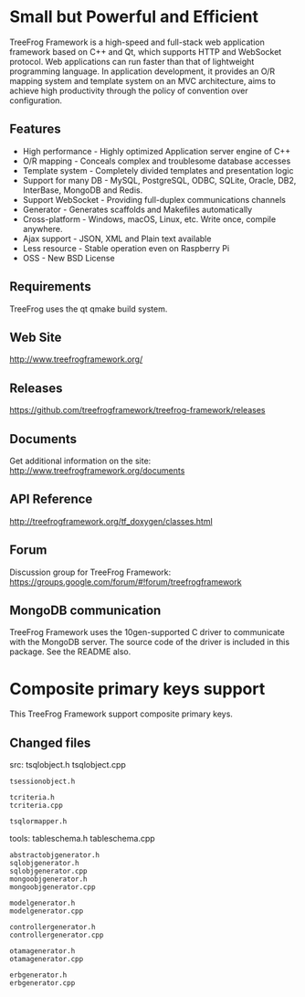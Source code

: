 Small but Powerful and Efficient
================================

TreeFrog Framework is a high-speed and full-stack web application framework
based on C++ and Qt, which supports HTTP and WebSocket protocol. Web
applications can run faster than that of lightweight programming language.
In application development, it provides an O/R mapping system and template
system on an MVC architecture, aims to achieve high productivity through the
policy of convention over configuration.

Features
--------
 * High performance  - Highly optimized Application server engine of C++
 * O/R mapping  - Conceals complex and troublesome database accesses
 * Template system  - Completely divided templates and presentation logic
 * Support for many DB  - MySQL, PostgreSQL, ODBC, SQLite, Oracle, DB2,
                          InterBase, MongoDB and Redis.
 * Support WebSocket  - Providing full-duplex communications channels
 * Generator  - Generates scaffolds and Makefiles automatically
 * Cross-platform  - Windows, macOS, Linux, etc. Write once, compile
                     anywhere.
 * Ajax support  - JSON, XML and Plain text available
 * Less resource  -  Stable operation even on Raspberry Pi
 * OSS  - New BSD License

Requirements
------------
TreeFrog uses the qt qmake build system.

Web Site
--------
 http://www.treefrogframework.org/

Releases
--------
 https://github.com/treefrogframework/treefrog-framework/releases

Documents
---------
 Get additional information on the site:
 http://www.treefrogframework.org/documents

API Reference
-------------
 http://treefrogframework.org/tf_doxygen/classes.html

Forum
-----
 Discussion group for TreeFrog Framework:
 https://groups.google.com/forum/#!forum/treefrogframework

MongoDB communication
---------------------
TreeFrog Framework uses the 10gen-supported C driver to communicate with the
MongoDB server. The source code of the driver is included in this package.
See the README also.



Composite primary keys support
================================
This TreeFrog Framework support composite primary keys.

Changed files
-----------------
src:
	tsqlobject.h
	tsqlobject.cpp

	tsessionobject.h

	tcriteria.h
	tcriteria.cpp
	
	tsqlormapper.h

tools:
	tableschema.h
	tableschema.cpp
	
	abstractobjgenerator.h
	sqlobjgenerator.h
	sqlobjgenerator.cpp
	mongoobjgenerator.h
	mongoobjgenerator.cpp
	
	modelgenerator.h
	modelgenerator.cpp
	
	controllergenerator.h
	controllergenerator.cpp
	
	otamagenerator.h
	otamagenerator.cpp
	
	erbgenerator.h
	erbgenerator.cpp
